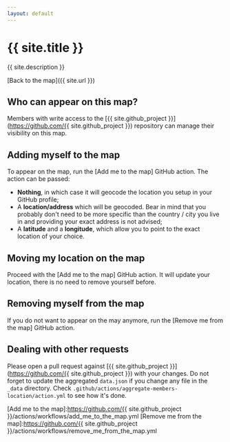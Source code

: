 ```yaml
---
layout: default
---
```

# {{ site.title }}

{{ site.description }}

[Back to the map]({{ site.url }})

## Who can appear on this map?

Members with write access to the [{{ site.github_project }}](https://github.com/{{ site.github_project }}) repository can manage their visibility on this map.

## Adding myself to the map

To appear on the map, run the [Add me to the map] GitHub action.  The action can be passed:
* **Nothing**, in which case it will geocode the location you setup in your GitHub profile;
* A **location/address** which will be geocoded.  Bear in mind that you probably don't need to be more specific than the country / city you live in and providing your exact address is not advised;
* A **latitude** and a **longitude**, which allow you to point to the exact location of your choice.

## Moving my location on the map

Proceed with the [Add me to the map] GitHub action.  It will update your location, there is no need to remove yourself before.

## Removing myself from the map

If you do not want to appear on the may anymore, run the [Remove me from the map] GitHub action.

## Dealing with other requests

Please open a pull request against [{{ site.github_project }}](https://github.com/{{ site.github_project }}) with your changes.
Do not forget to update the aggregated `data.json` if you change any file in the `_data` directory.
Check `.github/actions/aggregate-members-location/action.yml` to see how it's done.

[Add me to the map]:https://github.com/{{ site.github_project }}/actions/workflows/add_me_to_the_map.yml
[Remove me from the map]:https://github.com/{{ site.github_project }}/actions/workflows/remove_me_from_the_map.yml
